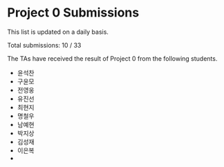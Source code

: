 # Project 0 Submissions

This list is updated on a daily basis.

Total submissions: 10 / 33

The TAs have received the result of Project 0 from the following students.

- 윤석찬
- 구윤모
- 전영웅
- 유진선
- 최현지
- 명철우
- 남예현
- 박지상
- 김성재
- 이은복
-
